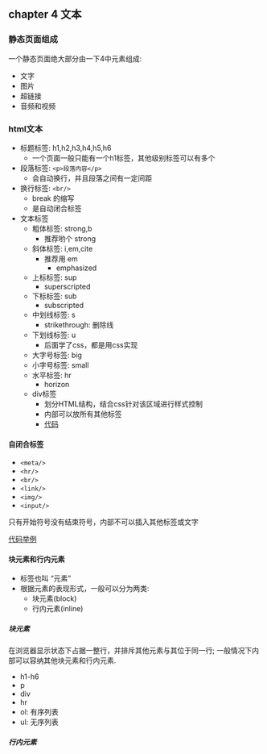 ## chapter 4 文本

### 静态页面组成
一个静态页面绝大部分由一下4中元素组成:

- 文字
- 图片
- 超链接
- 音频和视频


### html文本

- 标题标签: h1,h2,h3,h4,h5,h6
  - 一个页面一般只能有一个h1标签，其他级别标签可以有多个
- 段落标签: `<p>段落内容</p>`
  - 会自动换行，并且段落之间有一定间距
- 换行标签: `<br/>`
  - break 的缩写
  - 是自动闭合标签
- 文本标签
  - 粗体标签: strong,b
    - 推荐哟个 strong
  - 斜体标签: i,em,cite
    - 推荐用 em
      - emphasized
  - 上标标签: sup
    - superscripted
  - 下标标签: sub
    - subscripted
  - 中划线标签: s
    - strikethrough: 删除线
  - 下划线标签: u
    - 后面学了css，都是用css实现
  - 大字号标签: big
  - 小字号标签: small
  - 水平标签: hr
    - horizon
  - div标签
    - 划分HTML结构，结合css针对该区域进行样式控制
    - 内部可以放所有其他标签  
    - [代码](../div_intro.html)  

#### 自闭合标签

- `<meta/>`
- `<hr/>`
- `<br/>`
- `<link/>`
- `<img/>`
- `<input/>`

只有开始符号没有结束符号，内部不可以插入其他标签或文字

[代码举例](../text_tag_intro.html)    

#### 块元素和行内元素

- 标签也叫 “元素”
- 根据元素的表现形式，一般可以分为两类:
  - 块元素(block)
  - 行内元素(inline)

##### 块元素

在浏览器显示状态下占据一整行，并排斥其他元素与其位于同一行; 一般情况下内部可以容纳其他块元素和行内元素.

- h1-h6
- p
- div
- hr
- ol: 有序列表
- ul: 无序列表

##### 行内元素  
